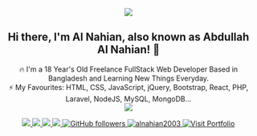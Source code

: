 <p align="center">
<img src="https://static.dribbble.com/users/730703/screenshots/6581243/avento.gif">
</p>
<h2 align="center">Hi there, I'm Al Nahian, also known as Abdullah Al Nahian! 👋 </h2>
<p align="center">
🔥 I'm a 18 Year's Old Freelance FullStack Web Developer Based in Bangladesh and Learning New Things Everyday. <br>
⚡ My Favourites: HTML, CSS, JavaScript, jQuery, Bootstrap, React, PHP, Laravel, NodeJS, MySQL, MongoDB... <br>
  <a href="https://www.behance.net/gallery/112507777/Find-Me-on-Google-Mockup-For-Photoshop" target="_blank">
    <img src="https://mir-s3-cdn-cf.behance.net/project_modules/1400_opt_1/cfd7d0112507777.6015ba1b80a5c.png">
  </a>
</p>

<p align="center">
  <a href="https://facebook.com/alnahian2003" target="_blank">
    <img src="https://img.shields.io/badge/-Facebook-1877F2?style=flat&labelColor=1877F2&logo=facebook&logoColor=white&link=https://facebook.com/alnahian2003">
  </a>
  
  <a href="https://twitter.com/alnahian2003" target="_blank">
    <img src="https://img.shields.io/badge/-Twitter-1ca0f1?style=flat&labelColor=1ca0f1&logo=twitter&logoColor=white&link=https://twitter.com/alnahian2003">
  </a>
  <a href="https://behance.net/alnahian2003" target="_blank">
    <img src="https://img.shields.io/badge/-Behance-053eff?style=flat&labelColor=053eff&logo=behance&logoColor=white&link=https://behance.net/alnahian2003">
  </>
  <a href="mailto:a.alnahian2003@gmail.com?subject=Hello Dear Al Nahian! I send this message from your Github Profile. I need to talk to you!" target="_blank">
    <img src="https://img.shields.io/badge/-Mail Me-c14438?style=flat&logo=Gmail&logoColor=white&link=mailto:a.alnahian2003@gmail.com">
  </a>
  <a href="https://github.com/alnahian2003" target="_blank">
    <img alt="GitHub followers" src="https://img.shields.io/github/followers/alnahian2003?label=Github&style=flat">
  </a>
  <a href="https://github.com/alnahian2003" target="_blank">
    <img src="https://komarev.com/ghpvc/?username=alnahian2003&label=Views&color=brightgreen&style=flat" alt="alnahian2003" />
  </a>
  <a href="https://alnahian2003.github.io" target="_blank">
    <img alt="Visit Portfolio" src="https://img.shields.io/badge/Visit-Portfolio-brightgreen&style=flat">
  </a>
</p
